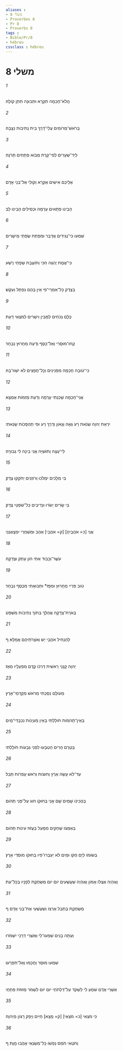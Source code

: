 ```yaml
---
aliases : 
- משלי 8
- Proverbes 8
- Pr 8
- Proverbs 8
tags : 
- Bible/Pr/8
- hébreu
cssclass : hébreu
---
```


# משלי 8

###### 1
הֲלֹא־חָכְמָה תִקְרָא וּתְבוּנָה תִּתֵּן קֹולָהּ׃
###### 2
בְּרֹאשׁ־מְרֹומִים עֲלֵי־דָרֶךְ בֵּית נְתִיבֹות נִצָּבָה׃
###### 3
לְיַד־שְׁעָרִים לְפִי־קָרֶת מְבֹוא פְתָחִים תָּרֹנָּה׃
###### 4
אֲלֵיכֶם אִישִׁים אֶקְרָא וְקֹולִי אֶל־בְּנֵי אָדָם׃
###### 5
הָבִינוּ פְתָאיִם עָרְמָה וּכְסִילִים הָבִינוּ לֵב׃
###### 6
שִׁמְעוּ כִּי־נְגִידִים אֲדַבֵּר וּמִפְתַּח שְׂפָתַי מֵישָׁרִים׃
###### 7
כִּי־אֱמֶת יֶהְגֶּה חִכִּי וְתֹועֲבַת שְׂפָתַי רֶשַׁע׃
###### 8
בְּצֶדֶק כָּל־אִמְרֵי־פִי אֵין בָּהֶם נִפְתָּל וְעִקֵּשׁ׃
###### 9
כֻּלָּם נְכֹחִים לַמֵּבִין וִישָׁרִים לְמֹצְאֵי דָעַת׃
###### 10
קְחוּ־מוּסָרִי וְאַל־כָּסֶף וְדַעַת מֵחָרוּץ נִבְחָר׃
###### 11
כִּי־טֹובָה חָכְמָה מִפְּנִינִים וְכָל־חֲפָצִים לֹא יִשְׁווּ־בָהּ׃
###### 12
אֲנִי־חָכְמָה שָׁכַנְתִּי עָרְמָה וְדַעַת מְזִמֹּות אֶמְצָא׃
###### 13
יִרְאַת יְהוָה שְׂנֹאת רָע גֵּאָה וְגָאֹון וְדֶרֶךְ רָע וּפִי תַהְפֻּכֹות שָׂנֵאתִי׃
###### 14
לִי־עֵצָה וְתוּשִׁיָּה אֲנִי בִינָה לִי גְבוּרָה׃
###### 15
בִּי מְלָכִים יִמְלֹכוּ וְרֹוזְנִים יְחֹקְקוּ צֶדֶק׃
###### 16
בִּי שָׂרִים יָשֹׂרוּ וּנְדִיבִים כָּל־שֹׁפְטֵי צֶדֶק׃
###### 17
אֲנִי [כ= אֹהֲבֶיהָ] [ק= אֹהֲבַי] אֵהָב וּמְשַׁחֲרַי יִמְצָאֻנְנִי׃
###### 18
עֹשֶׁר־וְכָבֹוד אִתִּי הֹון עָתֵק וּצְדָקָה׃
###### 19
טֹוב פִּרְיִי מֵחָרוּץ וּמִפָּז* וּתְבוּאָתִי מִכֶּסֶף נִבְחָר׃
###### 20
בְּאֹרַח־צְדָקָה אֲהַלֵּך בְּתֹוךְ נְתִיבֹות מִשְׁפָּט׃
###### 21
לְהַנְחִיל אֹהֲבַי יֵשׁ וְאֹצְרֹתֵיהֶם אֲמַלֵּא׃ ף
###### 22
יְהוָה קָנָנִי רֵאשִׁית דַּרְכֹּו קֶדֶם מִפְעָלָיו מֵאָז׃
###### 23
מֵעֹולָם נִסַּכְתִּי מֵרֹאשׁ מִקַּדְמֵי־אָרֶץ׃
###### 24
בְּאֵין־תְּהֹמֹות חֹולָלְתִּי בְּאֵין מַעְיָנֹות נִכְבַּדֵּי־מָיִם׃
###### 25
בְּטֶרֶם הָרִים הָטְבָּעוּ לִפְנֵי גְבָעֹות חֹולָלְתִּי׃
###### 26
עַד־לֹא עָשָׂה אֶרֶץ וְחוּצֹות וְרֹאשׁ עָפְרֹות תֵּבֵל׃
###### 27
בַּהֲכִינֹו שָׁמַיִם שָׁם אָנִי בְּחוּקֹו חוּג עַל־פְּנֵי תְהֹום׃
###### 28
בְּאַמְּצֹו שְׁחָקִים מִמָּעַל בַּעֲזֹוז עִינֹות תְּהֹום׃
###### 29
בְּשׂוּמֹו לַיָּם חֻקֹּו וּמַיִם לֹא יַעַבְרוּ־פִיו בְּחוּקֹו מֹוסְדֵי אָרֶץ׃
###### 30
וָאֶהְיֶה אֶצְלֹו אָמֹון וָאֶהְיֶה שַׁעֲשֻׁעִים יֹום יֹום מְשַׂחֶקֶת לְפָנָיו בְּכָל־עֵת׃
###### 31
מְשַׂחֶקֶת בְּתֵבֵל אַרְצֹו וְשַׁעֲשֻׁעַי אֶת־בְּנֵי אָדָם׃ ף
###### 32
וְעַתָּה בָנִים שִׁמְעוּ־לִי וְאַשְׁרֵי דְּרָכַי יִשְׁמֹרוּ׃
###### 33
שִׁמְעוּ מוּסָר וַחֲכָמוּ וְאַל־תִּפְרָעוּ׃
###### 34
אַשְׁרֵי אָדָם שֹׁמֵעַ לִי לִשְׁקֹד עַל־דַּלְתֹתַי יֹום יֹום לִשְׁמֹר מְזוּזֹת פְּתָחָי׃
###### 35
כִּי מֹצְאִי [כ= מֹצְאֵי] [ק= מָצָא] חַיִּים וַיָּפֶק רָצֹון מֵיְהוָה׃
###### 36
וְחֹטְאִי חֹמֵס נַפְשֹׁו כָּל־מְשַׂנְאַי אָהֲבוּ מָוֶת׃ ף
